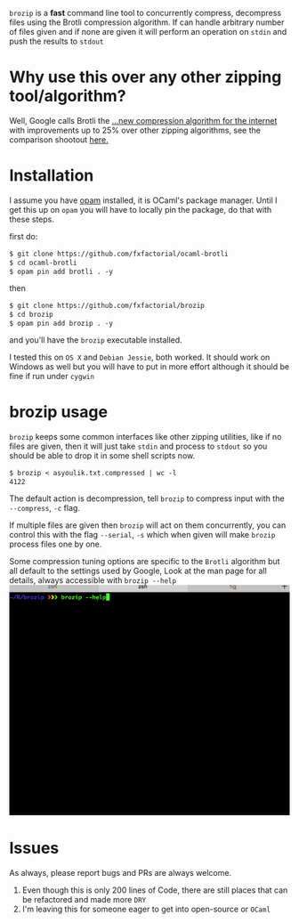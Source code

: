 `brozip` is a **fast** command line tool to concurrently compress,
decompress files using the Brotli compression algorithm. If can handle
arbitrary number of files given and if none are given it will perform
an operation on `stdin` and push the results to `stdout`

# Why use this over any other zipping tool/algorithm?

Well, Google calls Brotli the [&#x2026;new compression algorithm for the
internet](http://google-opensource.blogspot.se/2015/09/introducing-brotli-new-compression.html) with improvements up to 25% over other zipping algorithms,
see the comparison shootout [here.](http://www.gstatic.com/b/brotlidocs/brotli-2015-09-22.pdf)

# Installation

I assume you have [opam](https://opam.ocaml.org) installed, it is OCaml's package manager.
Until I get this up on `opam` you will have to locally pin the
package, do that with these steps.

first do: 

```shell
$ git clone https://github.com/fxfactorial/ocaml-brotli
$ cd ocaml-brotli
$ opam pin add brotli . -y
```

then

```shell
$ git clone https://github.com/fxfactorial/brozip
$ cd brozip
$ opam pin add brozip . -y
```

and you'll have the `brozip` executable installed.

I tested this on `OS X` and `Debian Jessie`, both worked. It should
work on Windows as well but you will have to put in more effort
although it should be fine if run under `cygwin`

# brozip usage

`brozip` keeps some common interfaces like other zipping utilities,
like if no files are given, then it will just take `stdin` and process
to `stdout` so you should be able to drop it in some shell scripts
now.

```shell
$ brozip < asyoulik.txt.compressed | wc -l
4122
```

The default action is decompression, tell `brozip` to compress input
with the `--compress`, `-c` flag. 

If multiple files are given then `brozip` will act on them
concurrently, you can control this with the flag `--serial`, `-s`
which when given will make `brozip` process files one by one.

Some compression tuning options are specific to the `Brotli` algorithm
but all default to the settings used by Google, Look at the man page
for all details, always accessible with `brozip --help`
![img](./man_page_brozip.gif)

# Issues

As always, please report bugs and PRs are always welcome.

1.  Even though this is only 200 lines of Code, there are still places
    that can be refactored and made more `DRY`
2.  I'm leaving this for someone eager to get into open-source or
    `OCaml`

